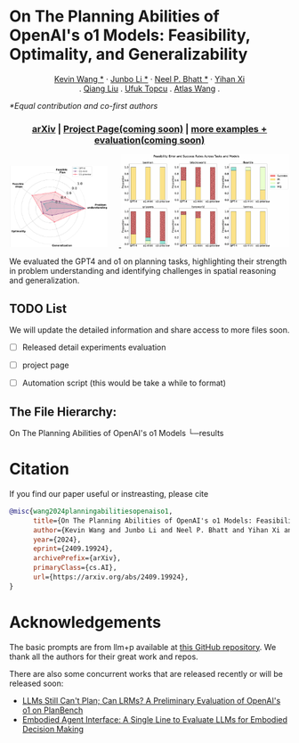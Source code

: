 # On The Planning Abilities of OpenAI's o1 Models: Feasibility, Optimality, and Generalizability

<p align="center">
    <a href="https://kevin-2017.github.io/">Kevin Wang *</a>
    ·
    <a href="https://ljb121002.github.io/">Junbo Li *</a>
    ·
    <a href="https://neel1302.github.io/">Neel P. Bhatt *</a>
    ·
    <a href="https://scholar.google.com/citations?user=34s2YS0AAAAJ&hl=en">Yihan Xi</a>
    <br>
    .
    <a href="https://www.cs.utexas.edu/~lqiang/">Qiang Liu</a>
    .
    <a href="https://oden.utexas.edu/people/directory/ufuk--topcu/">Ufuk Topcu</a>
    .
    <a href="https://vita-group.github.io/group.html">Atlas Wang</a>
    .
    
  </p>
      <em>*Equal contribution and co-first authors</em>

<h3 align="center"><a href="https://arxiv.org/abs/2409.19924">arXiv</a> | <a href="">Project Page(coming soon)</a> | <a href="">more examples + evaluation(coming soon)</a> </h3>

<p align="center">
  <a href="">
    <img src="./visual/radar_chart.png" alt="Logo" width="35%" style="margin-right: 20px;">
    <img src="./visual/Feasibility_rate.png" alt="Logo" width="60%">
  </a>
</p>
<p>
We evaluated the GPT4 and o1 on planning tasks, highlighting their strength in problem understanding and identifying challenges in spatial reasoning and generalization.
</p>

## TODO List
We will update the detailed information and share access to more files soon. 
- [ ] Released detail experiments evaluation
- [ ] project page 
- [ ] Automation script (this would be take a while to format)


## The File Hierarchy:
On The Planning Abilities of OpenAI's o1 Models
└─results

# Citation
If you find our paper useful or instreasting, please cite
```bibtex
@misc{wang2024planningabilitiesopenaiso1,
      title={On The Planning Abilities of OpenAI's o1 Models: Feasibility, Optimality, and Generalizability}, 
      author={Kevin Wang and Junbo Li and Neel P. Bhatt and Yihan Xi and Qiang Liu and Ufuk Topcu and Zhangyang Wang},
      year={2024},
      eprint={2409.19924},
      archivePrefix={arXiv},
      primaryClass={cs.AI},
      url={https://arxiv.org/abs/2409.19924}, 
}
```

# Acknowledgements
The basic prompts are from llm+p available at [this GitHub repository](https://github.com/Cranial-XIX/llm-pddl). We thank all the authors for their great work and repos. 

There are also some concurrent works that are released recently or will be released soon:
- [LLMs Still Can't Plan; Can LRMs? A Preliminary Evaluation of OpenAI's o1 on PlanBench](https://www.arxiv.org/abs/2409.13373)
- [Embodied Agent Interface: A Single Line to Evaluate LLMs for Embodied Decision Making](https://embodied-agent-interface.github.io/)

